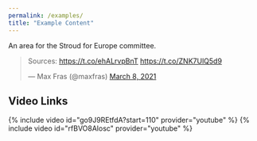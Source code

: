 ```yaml
---
permalink: /examples/
title: "Example Content"
---
```


An area for the Stroud for Europe committee.

<blockquote class="twitter-tweet"><p lang="en" dir="ltr">Sources: <a href="https://t.co/ehALrvpBnT">https://t.co/ehALrvpBnT</a> <a href="https://t.co/ZNK7UlQ5d9">https://t.co/ZNK7UlQ5d9</a></p>&mdash; Max Fras (@maxfras) <a href="https://twitter.com/maxfras/status/1368913648727580674?ref_src=twsrc%5Etfw">March 8, 2021</a></blockquote> <script async src="https://platform.twitter.com/widgets.js" charset="utf-8"></script>

## Video Links

{% include video id="go9J9REtfdA?start=110" provider="youtube" %}
{% include video id="rfBVO8Alosc" provider="youtube" %}
